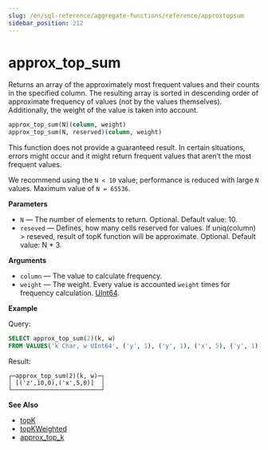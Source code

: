 ```yaml
---
slug: /en/sql-reference/aggregate-functions/reference/approxtopsum
sidebar_position: 212
---
```


# approx_top_sum

Returns an array of the approximately most frequent values and their counts in the specified column. The resulting array is sorted in descending order of approximate frequency of values (not by the values themselves). Additionally, the weight of the value is taken into account.

``` sql
approx_top_sum(N)(column, weight)
approx_top_sum(N, reserved)(column, weight)
```

This function does not provide a guaranteed result. In certain situations, errors might occur and it might return frequent values that aren’t the most frequent values.

We recommend using the `N < 10` value; performance is reduced with large `N` values. Maximum value of `N = 65536`.

**Parameters**

- `N` — The number of elements to return. Optional. Default value: 10.
- `reseved` — Defines, how many cells reserved for values. If uniq(column) > reseved, result of topK function will be approximate. Optional. Default value: N * 3.
 
**Arguments**

- `column` — The value to calculate frequency.
- `weight` — The weight. Every value is accounted `weight` times for frequency calculation. [UInt64](../../../sql-reference/data-types/int-uint.md).


**Example**

Query:

``` sql
SELECT approx_top_sum(2)(k, w)
FROM VALUES('k Char, w UInt64', ('y', 1), ('y', 1), ('x', 5), ('y', 1), ('z', 10))
```

Result:

``` text
┌─approx_top_sum(2)(k, w)─┐
│ [('z',10,0),('x',5,0)]  │
└─────────────────────────┘
```

**See Also**

- [topK](../../../sql-reference/aggregate-functions/reference/topk.md)
- [topKWeighted](../../../sql-reference/aggregate-functions/reference/topkweighted.md)
- [approx_top_k](../../../sql-reference/aggregate-functions/reference/approxtopk.md)
